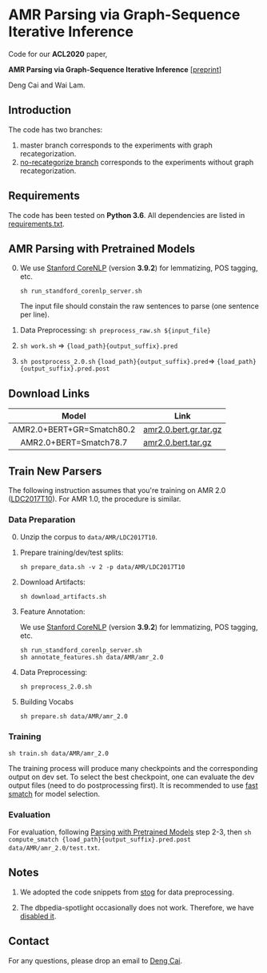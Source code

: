 # AMR Parsing via Graph-Sequence Iterative Inference

Code for our **ACL2020** paper, 

**AMR Parsing via Graph-Sequence Iterative Inference** [[preprint]](http://arxiv.org/abs/2004.05572)

Deng Cai and Wai Lam.

## Introduction

The code has two branches:

1. master branch corresponds to the experiments with graph recategorization.
2. [no-recategorize branch](https://github.com/jcyk/AMR-gs/tree/no-recategorize) corresponds to the experiments without graph recategorization.

## Requirements

The code has been tested on **Python 3.6**. All dependencies are listed in [requirements.txt](requirements.txt).

## AMR Parsing with Pretrained Models
0. We use [Stanford CoreNLP](https://stanfordnlp.github.io/CoreNLP/index.html) (version **3.9.2**) for lemmatizing, POS tagging, etc.

    ```
    sh run_standford_corenlp_server.sh
    ```

    The input file should constain the raw sentences to parse (one sentence per line).

1. Data Preprocessing: `sh preprocess_raw.sh ${input_file}`

2. `sh work.sh` => `{load_path}{output_suffix}.pred`

3. `sh postprocess_2.0.sh` `{load_path}{output_suffix}.pred`=> `{load_path}{output_suffix}.pred.post`

## Download Links

|           Model           | Link |
| :-----------------------: | ---- |
| AMR2.0+BERT+GR=Smatch80.2 |  [amr2.0.bert.gr.tar.gz](https://drive.google.com/open?id=1v1fEoJGIrpM6kRzY796nDy2Ju6eFLs9-)    |
|AMR2.0+BERT=Smatch78.7|[amr2.0.bert.tar.gz](https://drive.google.com/file/d/1S-P6Y6c-_5-uzcqyX7-BixVUvFzN0MG9/view?usp=sharing) |

## Train New Parsers

The following instruction assumes that you're training on AMR 2.0 ([LDC2017T10](https://catalog.ldc.upenn.edu/LDC2017T10)). For AMR 1.0, the procedure is similar.

### Data Preparation

0. Unzip the corpus to `data/AMR/LDC2017T10`.

1. Prepare training/dev/test splits:

   ```sh prepare_data.sh -v 2 -p data/AMR/LDC2017T10```

3. Download Artifacts:

   ```sh download_artifacts.sh```

3. Feature Annotation:

   We use [Stanford CoreNLP](https://stanfordnlp.github.io/CoreNLP/index.html) (version **3.9.2**) for lemmatizing, POS tagging, etc.

   ```
   sh run_standford_corenlp_server.sh
   sh annotate_features.sh data/AMR/amr_2.0
   ```

4. Data Preprocessing:

   ```sh preprocess_2.0.sh ```

5. Building Vocabs

   ```sh prepare.sh data/AMR/amr_2.0```

### Training 

`sh train.sh data/AMR/amr_2.0`

The training process will produce many checkpoints and the corresponding output on dev set. To select the best checkpoint, one can evaluate the dev output files (need to do postprocessing first). It is recommended to use [fast smatch](./tools/fast_smatch) for model selection.

### Evaluation

For evaluation, following [Parsing with Pretrained Models](https://github.com/jcyk/AMR-gs#amr-parsing-with-pretrained-models) step 2-3, then `sh compute_smatch {load_path}{output_suffix}.pred.post data/AMR/amr_2.0/test.txt`.

## Notes

1. We adopted the code snippets from [stog](https://github.com/sheng-z/stog) for data preprocessing.

2. The dbpedia-spotlight occasionally does not work. Therefore, we have [disabled it](https://github.com/jcyk/AMR-gs/blob/52d2a95cb3c654d2dcefdd2bc85c5d54b84c027d/stog/data/dataset_readers/amr_parsing/postprocess/wikification.py#L61-L63).

## Contact
For any questions, please drop an email to [Deng Cai](https://jcyk.github.io/).
